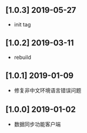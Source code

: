 ## [1.0.3] 2019-05-27

*  init tag

## [1.0.2] 2019-03-11

*  rebuild

## [1.0.1] 2019-01-09

*  修复非中文环境语言错误问题

## [1.0.0] 2019-01-02

*  数据同步功能客户端

